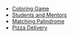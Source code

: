 - [Coloring Game](https://github.com/SchattenMonarch/GoogleKickStart_Solutions2022/blob/main/Round%20E/Coloring%20Game/Coloring%20Game.md)
- [Students and Mentors](https://github.com/SchattenMonarch/GoogleKickStart_Solutions2022/blob/main/Round%20E/Students%20and%20Mentors/Students%20and%20Mentors.md)
- [Matching Palindrome](https://github.com/SchattenMonarch/GoogleKickStart_Solutions2022/blob/main/Round%20E/Matching%20Palindrome/Matching%20Palindrome.md)
- [Pizza Delivery](https://github.com/SchattenMonarch/GoogleKickStart_Solutions2022/blob/main/Round%20E/Pizza%20Delivery/Pizza%20Delivery.md)
